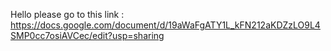Hello please go to this link :
https://docs.google.com/document/d/19aWaFgATY1L_kFN212aKDZzLO9L4SMP0cc7osiAVCec/edit?usp=sharing
